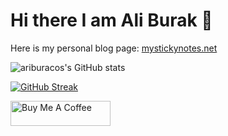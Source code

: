 # Hi there I am Ali Burak 👋

Here is my personal blog page: [mystickynotes.net](https://www.mystickynotes.net/)

![ariburacos's GitHub stats](https://github-readme-stats.vercel.app/api?username=ariburaco&show_icons=true&theme=radical&count_private=true)

[![GitHub Streak](https://github-readme-streak-stats.herokuapp.com?user=ariburaco&theme=radical)](https://git.io/streak-stats)


<a href="https://www.buymeacoffee.com/aliburakozden" target="_blank"><img src="https://cdn.buymeacoffee.com/buttons/v2/default-red.png" alt="Buy Me A Coffee" style="height: 40px !important;width: 160px !important;" ></a>
